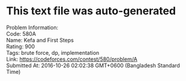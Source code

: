 # This text file was auto-generated  
  
Problem Information:  
Code: 580A  
Name: Kefa and First Steps  
Rating: 900  
Tags: brute force, dp, implementation  
Link: https://codeforces.com/contest/580/problem/A  
Submitted At: 2016-10-26 02:02:38 GMT+0600 (Bangladesh Standard Time)  
